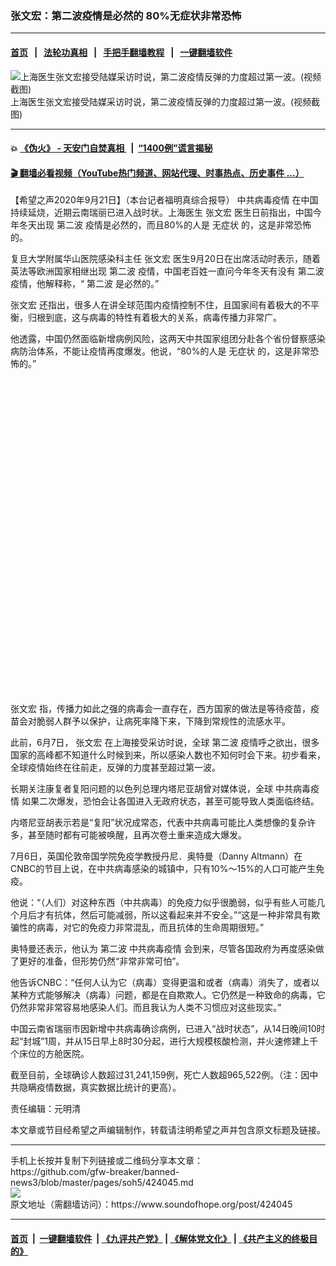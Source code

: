 ### 张文宏：第二波疫情是必然的  80%无症状非常恐怖
------------------------

#### [首页](https://github.com/gfw-breaker/banned-news3/blob/master/README.md) &nbsp;&nbsp;|&nbsp;&nbsp; [法轮功真相](https://github.com/begood0513/basic/blob/master/README.md)  &nbsp;&nbsp;|&nbsp;&nbsp; [手把手翻墙教程](https://github.com/gfw-breaker/guides/wiki)  &nbsp;&nbsp;|&nbsp;&nbsp; [一键翻墙软件](https://github.com/gfw-breaker/nogfw/blob/master/README.md)  



<div><img alt="上海医生张文宏接受陆媒采访时说，第二波疫情反弹的力度超过第一波。(视频截图)" src="https://img.soundofhope.org/2020-09/78-1600677507978.jpg"/>
<br/><figcaption class="caption">
 上海医生张文宏接受陆媒采访时说，第二波疫情反弹的力度超过第一波。(视频截图)
</figcaption></div><hr/>

#### 💥 [《伪火》 - 天安门自焚真相 ](http://158.247.195.190:10000/videos/blog/weihuo.html)&nbsp; |&nbsp; [“1400例”谎言揭秘  ](http://158.247.195.190:10000/videos/blog/jiexi1400.html)

#### [ 🎬  翻墙必看视频（YouTube热门频道、网站代理、时事热点、历史事件 ...）](https://github.com/gfw-breaker/links/blob/master/banned.md)

<div><div class="Content__Wrapper sc-1bvya0-0 grZQxZ">
 <p class="meta-top">
  <span class="meta">
   【希望之声2020年9月21日】（本台记者福明真综合报导）
  </span>
  <ok href="/term/255793">
   中共病毒疫情
  </ok>
  在中国持续延烧，近期云南瑞丽已进入战时状。上海医生
  <ok href="/term/222745">
   张文宏
  </ok>
  医生日前指出，中国今年冬天出现
  <ok href="/term/240817">
   第二波
  </ok>
  疫情是必然的，而且80%的人是
  <ok href="/term/15057">
   无症状
  </ok>
  的，这是非常恐怖的。
 </p>
 <p>
  复旦大学附属华山医院感染科主任
  <ok href="/term/222745">
   张文宏
  </ok>
  医生9月20日在出席活动时表示，随着英法等欧洲国家相继出现
  <ok href="/term/240817">
   第二波
  </ok>
  疫情，中国老百姓一直问今年冬天有没有
  <ok href="/term/240817">
   第二波
  </ok>
  疫情，他解释称，“
  <ok href="/term/240817">
   第二波
  </ok>
  是必然的。”
 </p>
 <p>
  <ok href="/term/222745">
   张文宏
  </ok>
  还指出，很多人在讲全球范围内疫情控制不住，且国家间有着极大的不平衡，归根到底，这与病毒的特性有着极大的关系，病毒传播力非常广。
 </p>
 <p>
  他透露，中国仍然面临新增病例风险，这两天中共国家组团分赴各个省份督察感染病防治体系，不能让疫情再度爆发。他说，“80%的人是
  <ok href="/term/15057">
   无症状
  </ok>
  的，这是非常恐怖的。”
 </p>
 <div class="soh-embed">
  <div class="soh-embed-inner">
   <div class="iframely-embed" style="max-width: 550px;">
    <div class="iframely-responsive" style="padding-bottom: 100%;">
    </div>
   </div>
  </div>
 </div>
 <p>
  <ok href="/term/222745">
   张文宏
  </ok>
  指，传播力如此之强的病毒会一直存在，西方国家的做法是等待疫苗，疫苗会对脆弱人群予以保护，让病死率降下来，下降到常规性的流感水平。
 </p>
 <div class="AD_Embed__Wrap-sc-1xslmin-0 igMuqX module desktop">
  <div>
  </div>
 </div>
 <p>
  此前，6月7日，
  <ok href="/term/222745">
   张文宏
  </ok>
  在上海接受采访时说，全球
  <ok href="/term/240817">
   第二波
  </ok>
  疫情呼之欲出，很多国家的高峰都不知道什么时候到来，所以感染人数也不知何时会下来。初步看来，全球疫情始终在往前走，反弹的力度甚至超过第一波。
 </p>
 <p>
  长期关注康复者复阳问题的以色列总理内塔尼亚胡曾对媒体说，全球
  <ok href="/term/255793">
   中共病毒疫情
  </ok>
  如果二次爆发，恐怕会让各国进入无政府状态，甚至可能导致人类面临终结。
 </p>
 <p>
  内塔尼亚胡表示若是“复阳”状况成常态，代表中共病毒可能比人类想像的复杂许多，甚至随时都有可能被唤醒，且再次卷土重来造成大爆发。
 </p>
 <p>
  7月6日，英国伦敦帝国学院免疫学教授丹尼．奥特曼（Danny Altmann）在CNBC的节目上说，在中共病毒感染的城镇中，只有10%～15%的人口可能产生免疫。
 </p>
 <p>
  他说：“（人们）对这种东西（中共病毒）的免疫力似乎很脆弱，似乎有些人可能几个月后才有抗体，然后可能减弱，所以这看起来并不安全。”“这是一种非常具有欺骗性的病毒，对它的免疫力非常混乱，而且抗体的生命周期很短。”
 </p>
 <p>
  奥特曼还表示，他认为
  <ok href="/term/240817">
   第二波
  </ok>
  <ok href="/term/255793">
   中共病毒疫情
  </ok>
  会到来，尽管各国政府为再度感染做了更好的准备，但形势仍然“非常非常可怕”。
 </p>
 <p>
  他告诉CNBC：“任何人认为它（病毒）变得更温和或者（病毒）消失了，或者以某种方式能够解决（病毒）问题，都是在自欺欺人。它仍然是一种致命的病毒，它仍然非常非常容易地感染人们。而且我认为人类不习惯应对这些现实。”
 </p>
 <p>
  中国云南省瑞丽市因新增中共病毒确诊病例，已进入“战时状态”，从14日晚间10时起“封城”1周，并从15日早上8时30分起，进行大规模核酸检测，并火速修建上千个床位的方舱医院。
 </p>
 <p>
  截至目前，全球确诊人数超过31,241,159例，死亡人数超965,522例。（注：因中共隐瞒疫情数据，真实数据比统计的更高）。
 </p>
 <p class="meta-btm">
  责任编辑：元明清
 </p>
 <p class="meta-btm">
  本文章或节目经希望之声编辑制作，转载请注明希望之声并包含原文标题及链接。
 </p>
</div>
</div>
<hr/>
手机上长按并复制下列链接或二维码分享本文章：<br/>
https://github.com/gfw-breaker/banned-news3/blob/master/pages/soh5/424045.md <br/>
<a href='https://github.com/gfw-breaker/banned-news3/blob/master/pages/soh5/424045.md'><img src='https://github.com/gfw-breaker/banned-news3/blob/master/pages/soh5/424045.md.png'/></a> <br/>
原文地址（需翻墙访问）：https://www.soundofhope.org/post/424045


------------------------
#### [首页](https://github.com/gfw-breaker/banned-news3/blob/master/README.md) &nbsp;|&nbsp; [一键翻墙软件](https://github.com/gfw-breaker/nogfw/blob/master/README.md) &nbsp;| [《九评共产党》](https://github.com/gfw-breaker/9ping.md/blob/master/README.md#九评之一评共产党是什么) | [《解体党文化》](https://github.com/gfw-breaker/jtdwh.md/blob/master/README.md) | [《共产主义的终极目的》](https://github.com/gfw-breaker/gczydzjmd.md/blob/master/README.md)


<img src='http://gfw-breaker.win/banned-news3/pages/soh5/424045.md' width='0px' height='0px'/>